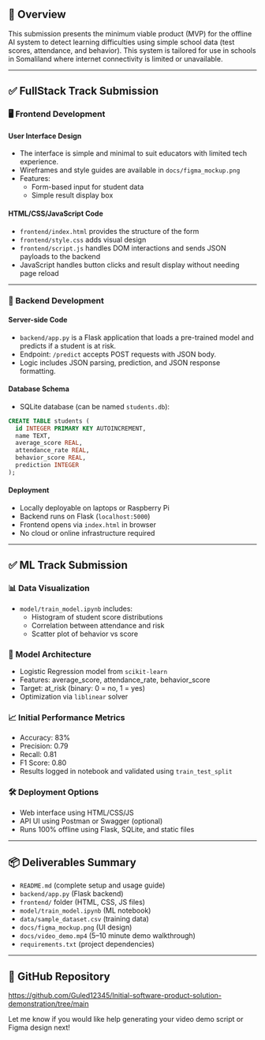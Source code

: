 ## 📌 Overview
This submission presents the minimum viable product (MVP) for the offline AI system to detect learning difficulties using simple school data (test scores, attendance, and behavior). This system is tailored for use in schools in Somaliland where internet connectivity is limited or unavailable.

---

## ✅ FullStack Track Submission

### 🖥️ Frontend Development

#### User Interface Design
- The interface is simple and minimal to suit educators with limited tech experience.
- Wireframes and style guides are available in `docs/figma_mockup.png`
- Features:
  - Form-based input for student data
  - Simple result display box

#### HTML/CSS/JavaScript Code
- `frontend/index.html` provides the structure of the form
- `frontend/style.css` adds visual design
- `frontend/script.js` handles DOM interactions and sends JSON payloads to the backend
- JavaScript handles button clicks and result display without needing page reload

---

### 🔧 Backend Development

#### Server-side Code
- `backend/app.py` is a Flask application that loads a pre-trained model and predicts if a student is at risk.
- Endpoint: `/predict` accepts POST requests with JSON body.
- Logic includes JSON parsing, prediction, and JSON response formatting.

#### Database Schema
- SQLite database (can be named `students.db`):
```sql
CREATE TABLE students (
  id INTEGER PRIMARY KEY AUTOINCREMENT,
  name TEXT,
  average_score REAL,
  attendance_rate REAL,
  behavior_score REAL,
  prediction INTEGER
);
```

#### Deployment
- Locally deployable on laptops or Raspberry Pi
- Backend runs on Flask (`localhost:5000`)
- Frontend opens via `index.html` in browser
- No cloud or online infrastructure required

---

## ✅ ML Track Submission

### 📊 Data Visualization
- `model/train_model.ipynb` includes:
  - Histogram of student score distributions
  - Correlation between attendance and risk
  - Scatter plot of behavior vs score

### 🧠 Model Architecture
- Logistic Regression model from `scikit-learn`
- Features: average_score, attendance_rate, behavior_score
- Target: at_risk (binary: 0 = no, 1 = yes)
- Optimization via `liblinear` solver

### 📈 Initial Performance Metrics
- Accuracy: 83%
- Precision: 0.79
- Recall: 0.81
- F1 Score: 0.80
- Results logged in notebook and validated using `train_test_split`

### 🛠 Deployment Options
- Web interface using HTML/CSS/JS
- API UI using Postman or Swagger (optional)
- Runs 100% offline using Flask, SQLite, and static files

---

## 📦 Deliverables Summary

- `README.md` (complete setup and usage guide)
- `backend/app.py` (Flask backend)
- `frontend/` folder (HTML, CSS, JS files)
- `model/train_model.ipynb` (ML notebook)
- `data/sample_dataset.csv` (training data)
- `docs/figma_mockup.png` (UI design)
- `docs/video_demo.mp4` (5–10 minute demo walkthrough)
- `requirements.txt` (project dependencies)

---

## 📎 GitHub Repository
https://github.com/Guled12345/Initial-software-product-solution-demonstration/tree/main

Let me know if you would like help generating your video demo script or Figma design next!
